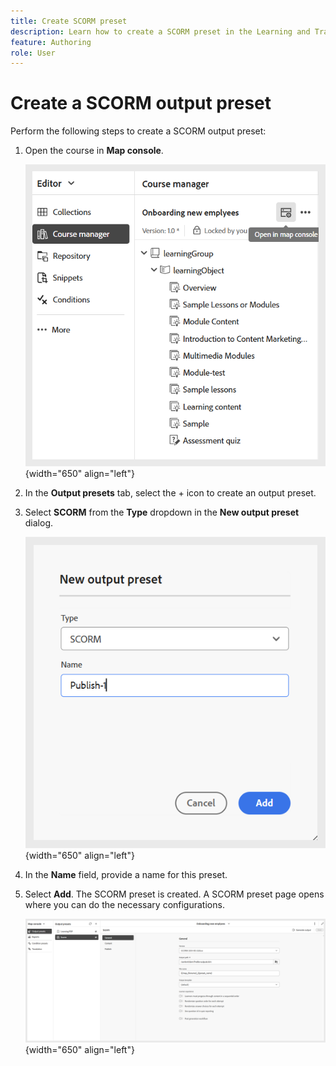 ```yaml
---
title: Create SCORM preset
description: Learn how to create a SCORM preset in the Learning and Training content 
feature: Authoring 
role: User
---
```

# Create a SCORM output preset

Perform the following steps to create a SCORM output preset: 

1. Open the course in **Map console**.

    ![](assets/open-in-map-console.png){width="650" align="left"}
    
1. In the **Output presets** tab, select the + icon to create an output preset.    
1. Select **SCORM** from the **Type** dropdown in the **New output preset** dialog.  
  
    ![](assets/scorm-preset.png){width="650" align="left"}

1. In the **Name** field, provide a name for this preset. 
1. Select **Add**.
   The SCORM preset is created. A SCORM preset page opens where you can do the necessary configurations.

   ![](assets/scorm-output-preset.png){width="650" align="left"} 

    
